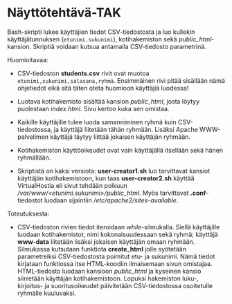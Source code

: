 # Näyttötehtävä-TAK

Bash-skripti lukee käyttäjien tiedot CSV-tiedostosta ja luo kullekin käyttäjätunnuksen (`etunimi.sukunimi`), kotihakemiston sekä *public_html*-kansion. Skriptiä voidaan kutsua antamalla CSV-tiedosto parametrinä.

Huomioitavaa:

- CSV-tiedoston **students.csv** rivit ovat muotoa `etunimi,sukunimi,salasana,ryhmä`. Ensimmäinen rivi pitää sisällään nämä ohjetiedot eikä sitä täten oteta huomioon käyttäjiä luodessa!

- Luotava kotihakemisto sisältää kansion *public_html*, josta löytyy puolestaan *index.html*. Sivu kertoo kuka sen omistaa.

- Kaikille käyttäjille tulee luoda samanniminen ryhmä kuin CSV-tiedostossa, ja käyttäjä liitetään tähän ryhmään. Lisäksi Apache WWW-palvelimen käyttäjä täytyy liittää jokaisen käyttäjän ryhmään.

- Kotihakemiston käyttöoikeudet ovat vain käyttäjällä itsellään sekä hänen ryhmällään.

- Skriptistä on kaksi versiota: **user-creator1.sh** luo tarvittavat kansiot käyttäjän kotihakemistoon, kun taas **user-creator2.sh** käyttää VirtualHostia eli sivut tehdään polkuun */var/www/<etunimi.sukunimi>/public_html*. Myös tarvittavat **.conf**-tiedostot luodaan sijaintiin */etc/apache2/sites-available*.

Toteutuksesta:

- CSV-tiedoston rivien tiedot iteroidaan *while*-silmukalla. Siellä käyttäjille luodaan kotihakemistot, nimi kokonaisuudessaan sekä ryhmä; käyttäjä **www-data** liitetään lisäksi jokaisen käyttäjän omaan ryhmään. Silmukassa kutsutaan funktiota **create_html** jolle syötetään parametreiksi CSV-tiedostosta poimitut etu- ja sukunimi. Nämä tiedot kirjataan funktiossa itse HTML-koodiin ilmaisemaan sivun omistajaa. HTML-tiedosto luodaan kansioon *public_html* ja kyseinen kansio siirretään käyttäjän kotihakemistoon. Lopuksi hakemiston luku-, kirjoitus- ja suoritusoikeudet päivitetään CSV-tiedostossa osoitetulle ryhmälle kuuluvaksi. 